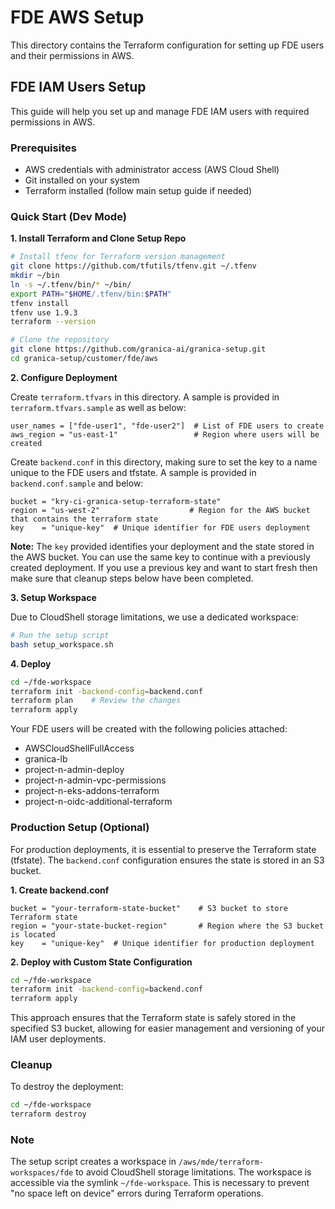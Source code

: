 # FDE AWS Setup

This directory contains the Terraform configuration for setting up FDE users and their permissions in AWS.

## FDE IAM Users Setup

This guide will help you set up and manage FDE IAM users with required permissions in AWS.

### Prerequisites

* AWS credentials with administrator access (AWS Cloud Shell)
* Git installed on your system
* Terraform installed (follow main setup guide if needed)

### Quick Start (Dev Mode)

**1. Install Terraform and Clone Setup Repo**
```bash
# Install tfenv for Terraform version management
git clone https://github.com/tfutils/tfenv.git ~/.tfenv
mkdir ~/bin
ln -s ~/.tfenv/bin/* ~/bin/
export PATH="$HOME/.tfenv/bin:$PATH"
tfenv install
tfenv use 1.9.3
terraform --version

# Clone the repository
git clone https://github.com/granica-ai/granica-setup.git
cd granica-setup/customer/fde/aws
```

**2. Configure Deployment**

Create `terraform.tfvars` in this directory. A sample is provided in `terraform.tfvars.sample` as well as below:
```hcl
user_names = ["fde-user1", "fde-user2"]  # List of FDE users to create
aws_region = "us-east-1"                 # Region where users will be created
```

Create `backend.conf` in this directory, making sure to set the key to a name unique to the FDE users and tfstate. A sample is provided in `backend.conf.sample` and below:
```hcl
bucket = "kry-ci-granica-setup-terraform-state"
region = "us-west-2"                    # Region for the AWS bucket that contains the terraform state
key    = "unique-key"  # Unique identifier for FDE users deployment
```

**Note:** The `key` provided identifies your deployment and the state stored in the AWS bucket. You can use the same key to continue with a previously created deployment. If you use a previous key and want to start fresh then make sure that cleanup steps below have been completed.

**3. Setup Workspace**

Due to CloudShell storage limitations, we use a dedicated workspace:
```bash
# Run the setup script
bash setup_workspace.sh
```

**4. Deploy**
```bash
cd ~/fde-workspace
terraform init -backend-config=backend.conf
terraform plan    # Review the changes
terraform apply
```
Your FDE users will be created with the following policies attached:
- AWSCloudShellFullAccess
- granica-lb
- project-n-admin-deploy
- project-n-admin-vpc-permissions
- project-n-eks-addons-terraform
- project-n-oidc-additional-terraform

### Production Setup (Optional)

For production deployments, it is essential to preserve the Terraform state (tfstate). The `backend.conf` configuration ensures the state is stored in an S3 bucket.

**1. Create backend.conf**
```hcl
bucket = "your-terraform-state-bucket"    # S3 bucket to store Terraform state
region = "your-state-bucket-region"       # Region where the S3 bucket is located
key    = "unique-key"  # Unique identifier for production deployment
```

**2. Deploy with Custom State Configuration**
```bash
cd ~/fde-workspace
terraform init -backend-config=backend.conf
terraform apply
```

This approach ensures that the Terraform state is safely stored in the specified S3 bucket, allowing for easier management and versioning of your IAM user deployments.

### Cleanup

To destroy the deployment:
```bash
cd ~/fde-workspace
terraform destroy
```

### Note

The setup script creates a workspace in `/aws/mde/terraform-workspaces/fde` to avoid CloudShell storage limitations. The workspace is accessible via the symlink `~/fde-workspace`. This is necessary to prevent "no space left on device" errors during Terraform operations.

